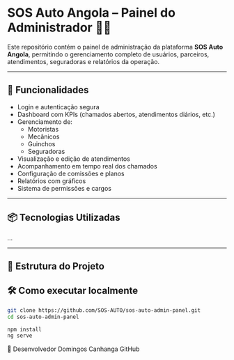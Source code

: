 # SOS Auto Angola – Painel do Administrador 👨‍💼

Este repositório contém o painel de administração da plataforma **SOS Auto Angola**, permitindo o gerenciamento completo de usuários, parceiros, atendimentos, seguradoras e relatórios da operação.

---

## 🚀 Funcionalidades

- Login e autenticação segura
- Dashboard com KPIs (chamados abertos, atendimentos diários, etc.)
- Gerenciamento de:
  - Motoristas
  - Mecânicos
  - Guinchos
  - Seguradoras
- Visualização e edição de atendimentos
- Acompanhamento em tempo real dos chamados
- Configuração de comissões e planos
- Relatórios com gráficos
- Sistema de permissões e cargos

---

## 📦 Tecnologias Utilizadas

...

---

## 📁 Estrutura do Projeto


## 🛠️ Como executar localmente

```bash
git clone https://github.com/SOS-AUTO/sos-auto-admin-panel.git
cd sos-auto-admin-panel

npm install
ng serve

```
🧑 Desenvolvedor
Domingos Canhanga
GitHub
